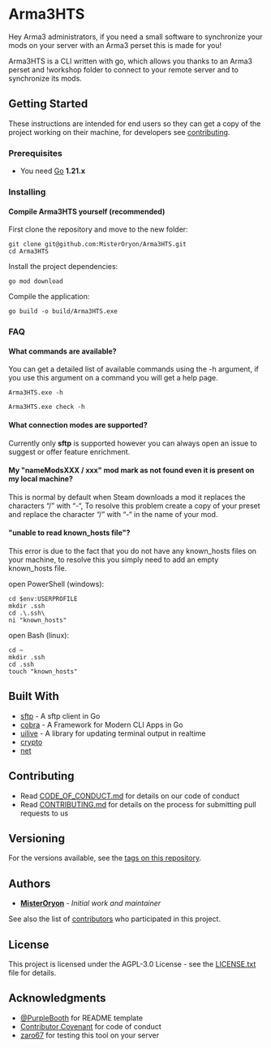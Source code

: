 # Arma3HTS
Hey Arma3 administrators, if you need a small software to synchronize your mods on your server with an Arma3 perset this is made for you!

Arma3HTS is a CLI written with go, which allows you thanks to an Arma3 perset and !workshop folder to connect to your remote server and to synchronize its mods.

## Getting Started
These instructions are intended for end users so they can get a copy of the project working on their machine, for developers see [contributing](#Contributing).


### Prerequisites
- You need [Go](https://go.dev/doc/install) **1.21.x**

### Installing
#### Compile Arma3HTS yourself (recommended)
First clone the repository and move to the new folder:
```shell
git clone git@github.com:MisterOryon/Arma3HTS.git
cd Arma3HTS
```

Install the project dependencies:
```shell
go mod download
```

Compile the application:
```shell
go build -o build/Arma3HTS.exe
```

### FAQ
#### What commands are available?
You can get a detailed list of available commands using the -h argument, if you use this argument on a command you will get a help page.
```shell
Arma3HTS.exe -h
```
```shell
Arma3HTS.exe check -h
```

#### What connection modes are supported?
Currently only **sftp** is supported however you can always open an issue to suggest or offer feature enrichment.

#### My "nameModsXXX / xxx" mod mark as not found even it is present on my local machine?
This is normal by default when Steam downloads a mod it replaces the characters “/” with “-“,
To resolve this problem create a copy of your preset and replace the character “/” with “-“ in the name of your mod.

#### "unable to read known_hosts file"?
This error is due to the fact that you do not have any known_hosts files on your machine,
to resolve this you simply need to add an empty known_hosts file.

open PowerShell (windows):
```shell
cd $env:USERPROFILE
mkdir .ssh
cd .\.ssh\
ni "known_hosts"
```

open Bash (linux):
```shell
cd ~
mkdir .ssh
cd .ssh
touch "known_hosts"
```

## Built With

- [sftp](https://github.com/pkg/sftp) - A sftp client in Go
- [cobra](https://github.com/spf13/cobra) - A Framework for Modern CLI Apps in Go
- [uilive](https://github.com/gosuri/uilive) - A library for updating terminal output in realtime
- [crypto](https://golang.org/x/crypto)
- [net](https://golang.org/x/net)


## Contributing
- Read [CODE_OF_CONDUCT.md](CODE_OF_CONDUCT.md) for details on our code of conduct
- Read [CONTRIBUTING.md](CONTRIBUTING.md) for details on the process for submitting pull requests to us

## Versioning
For the versions available, see the [tags on this repository](https://github.com/MisterOryon/Arma3HTS/tags).

## Authors
- **[MisterOryon](https://github.com/MisterOryon)** - _Initial work and maintainer_

See also the list of [contributors](https://github.com/MisterOryon/Arma3HTS/contributors) who participated in this project.

## License
This project is licensed under the AGPL-3.0 License - see the [LICENSE.txt](LICENSE.txt) file for details.

## Acknowledgments
- [@PurpleBooth](https://github.com/PurpleBooth) for README template
- [Contributor Covenant](https://www.contributor-covenant.org/) for code of conduct
- [zaro67](https://discord.com/) for testing this tool on your server
